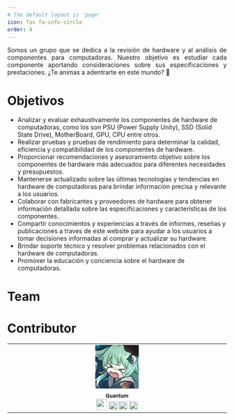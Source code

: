 ```yaml
---
# the default layout is 'page'
icon: fas fa-info-circle
order: 4
---
```

<p style="text-align:justify">Somos un  grupo que se dedica a la revisión de hardware y al análisis de componentes para computadoras. Nuestro objetivo es estudiar cada componente aportando consideraciones sobre sus especificaciones y prestaciones. ¿Te animas a adentrarte en este mundo? 🥸</p>

# Objetivos

- Analizar y evaluar exhaustivamente los componentes de hardware de computadoras, como los son PSU (Power Supply Unity), SSD (Solid State Drive), MotherBoard, GPU, CPU entre otros.
- Realizar pruebas y pruebas de rendimiento para determinar la calidad, eficiencia y compatibilidad de los componentes de hardware.
- Proporcionar recomendaciones y asesoramiento objetivo sobre los componentes de hardware más adecuados para diferentes necesidades y presupuestos.
- Mantenerse actualizado sobre las últimas tecnologías y tendencias en hardware de computadoras para brindar información precisa y relevante a los usuarios.
- Colaborar con fabricantes y proveedores de hardware para obtener información detallada sobre las especificaciones y características de los componentes.
- Compartir conocimientos y experiencias a través de informes, reseñas y publicaciones a traves de este website para ayudar a los usuarios a tomar decisiones informadas al comprar y actualizar su hardware.
- Brindar soporte técnico y resolver problemas relacionados con el hardware de computadoras.
- Promover la educación y conciencia sobre el hardware de computadoras.


# Team
<!-- ALL-CONTRIBUTORS-LIST:START - Do not remove or modify this section -->
<!-- prettier-ignore-start -->
<!-- markdownlint-disable -->
<!--
<table>
  <tbody>
    <tr>
      <td align="center" valign="top" width="14.28%">
        <img src="/assets/img/team/aaron.jpg" width="100px;" alt="Aaron Macarrones"><br>
        <a href= 'https://www.facebook.com/wafflesconmango'><sub><b>Aaron Macarrones</b></sub></a><br>
        <a href="https://discordapp.com/users/751120461986791554" title="Discord contact"><img src="/assets/img/icons/discord.svg" width="25" height="25"></a> 
        <a href="https://www.facebook.com/wafflesconmango" title="Facebook contact"><img src="/assets/img/icons/facebook.svg" width="20" height="20"></a>
      </td>
      <td align="center" valign="top" width="14.28%">
        <img src="/assets/img/team/daniel.jpg" width="100px;" alt="Daniel Suarez"><br>
        <a href='https://www.facebook.com/profile.php?id=100031600464314'><sub><b>Daniel Suarez</b></sub></a><br>
        <a href="https://discordapp.com/users/517156994524774403" title="Discord contact"><img src="/assets/img/icons/discord.svg" width="25" height="25"></a>
        <a href="https://www.facebook.com/profile.php?id=100031600464314" title="Facebook contact"><img src="/assets/img/icons/facebook.svg" width="20" height="20"></a>
      </td>
      <td align="center" valign="top" width="14.28%">
        <img src="/assets/img/team/luis.jpg" width="100px;" alt="LogiTG"><br>
        <a href='https://www.facebook.com/LogiTG'><sub><b>LogiTG</b></sub></a><br>
        <a href="https://discordapp.com/users/602364646246318125" title="Discord contact"><img src="/assets/img/icons/discord.svg" width="25" height="25"/></a> 
        <a href="https://www.facebook.com/LogiTG" title="Facebook contact"><img src="/assets/img/icons/facebook.svg" width="20" height="20"/></a>
      </td>
      <td align="center" valign="top" width="14.28%">
        <img src="/assets/img/team/gamboa.jpg" width="100px;" alt="Gamboa"><br>
        <a href='https://www.facebook.com/neiv.0'><sub><b>Gamboa</b></sub></a><br>
        <a href="https://discordapp.com/users/779434211782033500" title="Discord contact"><img src="/assets/img/icons/discord.svg" width="25" height="25"></a> 
        <a href="https://www.facebook.com/neiv.0" title="Facebook contact"><img src="/assets/img/icons/facebook.svg" width="20" height="20"/></a>
      </td>
      <td align="center" valign="top" width="14.28%">
        <img src="/assets/img/team/lalo.jpg" width="100px;" alt="Eduardo"><br>
        <a href='https://www.facebook.com/Lalocomotora7978'><sub><b>Eduardo</b></sub></a><br>
        <a href="https://discordapp.com/users/761383873065517076" title="Discord contact"><img src="/assets/img/icons/discord.svg" width="25" height="25"/></a> 
        <a href="https://www.facebook.com/Lalocomotora7978" title="Facebook contact"><img src="/assets/img/icons/facebook.svg" width="20" height="20"/></a>
      </td>
    </tr>
    <tr>
      <td align="center" valign="top" width="14.28%">
        <img src="/assets/img/team/monty.jpg" width="100px;" alt="Monty"><br>
        <a href='https://www.facebook.com/daniel.monty.140'><sub><b>Daniel Monty</b></sub></a><br>
        <a href="https://discordapp.com/users/706278705302994984" title="Discord contact"><img src="/assets/img/icons/discord.svg" width="25" height="25"></a>
        <a href="https://www.facebook.com/daniel.monty.140" title="Facebook contact"><img src="/assets/img/icons/facebook.svg" width="20" height="20"/></a>
      </td>
    </tr>
  </tbody>
</table>
-->
<!-- markdownlint-restore -->
<!-- prettier-ignore-end -->
<!-- ALL-CONTRIBUTORS-LIST:END -->

# Contributor
<!-- ALL-CONTRIBUTORS-LIST:START - Do not remove or modify this section -->
<!-- prettier-ignore-start -->
<!-- markdownlint-disable -->
<table>
  <tbody>
    <tr>
      <td align="center" valign="top" width="14.28%">
        <img src="/assets/img/team/quantum.webp" width="100px;" alt="QuantumWavves"/><br>
        <a href='https://quantumwavves.github.io'><sub><b>Quantum</b></sub></a><br>
        <a href="https://discordapp.com/users/690450705512661002" title="Discord contact"><img src="/assets/img/icons/discord.svg" width="25" height="25"/></a>
        <a href="https://www.facebook.com/quantumwavves" title="Facebook contact"><img src="/assets/img/icons/facebook.svg" width="20" height="20"/></a>
        <a href="https://github.com/quantumwavves" title="Github profile"><img src="/assets/img/icons/github.svg" width="20" height="20"/></a>
        <a href="https://quantumwavves.github.io" title="Website"><img src="/assets/img/icons/globe.svg" width="20" height="20"></a>
      </td>
    </tr>
  </tbody>
</table>


<!-- markdownlint-restore -->
<!-- prettier-ignore-end -->
<!-- ALL-CONTRIBUTORS-LIST:END -->
